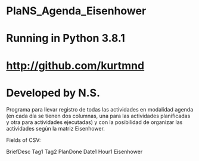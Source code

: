 # PlaNS_Agenda_Eisenhower

# Running in Python 3.8.1
# http://github.com/kurtmnd
# Developed by N.S.

Programa para llevar registro de todas las actividades en modalidad agenda (en cada día se tienen dos columnas, una para las actividades planificadas y otra para actividades ejecutadas) y con la posibilidad de organizar las actividades según la matriz Eisenhower.

Fields of CSV:

BriefDesc
Tag1
Tag2
PlanDone
Date1
Hour1
Eisenhower
